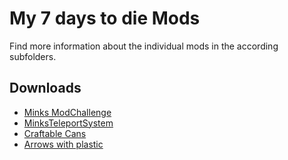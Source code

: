# My 7 days to die Mods

Find more information about the individual mods in the according subfolders.


## Downloads

* [Minks ModChallenge](http://ge.tt/9mSHY1u2 "Minks_ModChallenge.zip")
* [MinksTeleportSystem](http://ge.tt/9mSHY1u2 "Minks_TeleportSystem.zip")
* [Craftable Cans](http://ge.tt/9mSHY1u2 "Minks_Craftable_Cans.zip")
* [Arrows with plastic](http://ge.tt/9mSHY1u2 "Minks_Arrows_with_plasic.zip")
